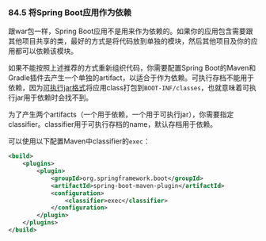 ### 84.5 将Spring Boot应用作为依赖

跟war包一样，Spring Boot应用不是用来作为依赖的。如果你的应用包含需要跟其他项目共享的类，最好的方式是将代码放到单独的模块，然后其他项目及你的应用都可以依赖该模块。

如果不能按照上述推荐的方式重新组织代码，你需要配置Spring Boot的Maven和Gradle插件去产生一个单独的artifact，以适合于作为依赖。可执行存档不能用于依赖，因为[可执行jar格式](https://docs.spring.io/spring-boot/docs/2.0.0.M7/reference/htmlsingle/#executable-jar-jar-file-structure)将应用class打包到`BOOT-INF/classes`，也就意味着可执行jar用于依赖时会找不到。

为了产生两个artifacts（一个用于依赖，一个用于可执行jar），你需要指定classifier。classifier用于可执行存档的name，默认存档用于依赖。

可以使用以下配置Maven中classifier的`exec`：
```xml
<build>
    <plugins>
        <plugin>
            <groupId>org.springframework.boot</groupId>
            <artifactId>spring-boot-maven-plugin</artifactId>
            <configuration>
                <classifier>exec</classifier>
            </configuration>
        </plugin>
    </plugins>
</build>
```
